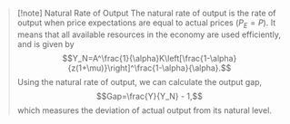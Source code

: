 >[!note] Natural Rate of Output
>The natural rate of output is the rate of output when price expectations are equal to actual prices ($P_E=P$). It means that all available resources in the economy are used efficiently, and is given by
>$$Y_N=A^\frac{1}{\alpha}K\left[\frac{1-\alpha}{z(1+\mu)}\right]^\frac{1-\alpha}{\alpha}.$$
>Using the natural rate of output, we can calculate the output gap,
>$$Gap=\frac{Y}{Y_N} - 1,$$
>which measures the deviation of actual output from its natural level.

